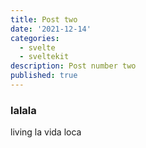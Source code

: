 ```yaml
---
title: Post two
date: '2021-12-14'
categories:
  - svelte
  - sveltekit
description: Post number two
published: true
---
```


### lalala

living la vida loca
